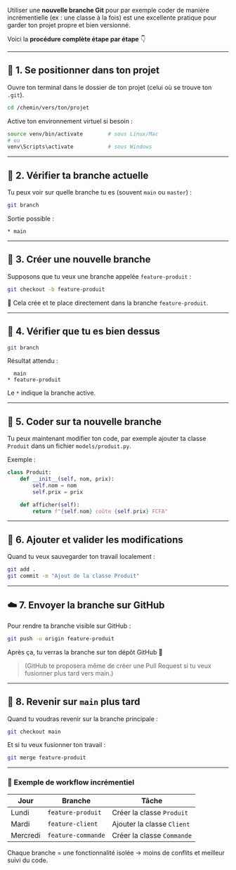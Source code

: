 Utiliser une **nouvelle branche Git** pour par exemple coder de manière incrémentielle (ex : une classe à la fois) est une excellente pratique pour garder ton projet propre et bien versionné.

Voici la **procédure complète étape par étape** 👇

---

## 🧩 1. Se positionner dans ton projet

Ouvre ton terminal dans le dossier de ton projet (celui où se trouve ton `.git`).

```bash
cd /chemin/vers/ton/projet

```

Active ton environnement virtuel si besoin :

```bash
source venv/bin/activate        # sous Linux/Mac
# ou
venv\Scripts\activate           # sous Windows

```

---

## 🌱 2. Vérifier ta branche actuelle

Tu peux voir sur quelle branche tu es (souvent `main` ou `master`) :

```bash
git branch

```

Sortie possible :

```
* main

```

---

## 🌿 3. Créer une nouvelle branche

Supposons que tu veux une branche appelée `feature-produit` :

```bash
git checkout -b feature-produit

```

🔹 Cela crée et te place directement dans la branche `feature-produit`.

---

## 💾 4. Vérifier que tu es bien dessus

```bash
git branch

```

Résultat attendu :

```
  main
* feature-produit

```

Le `*` indique la branche active.

---

## 🧱 5. Coder sur ta nouvelle branche

Tu peux maintenant modifier ton code, par exemple ajouter ta classe `Produit` dans un fichier `models/produit.py`.

Exemple :

```python
class Produit:
    def __init__(self, nom, prix):
        self.nom = nom
        self.prix = prix

    def afficher(self):
        return f"{self.nom} coûte {self.prix} FCFA"

```

---

## 💬 6. Ajouter et valider les modifications

Quand tu veux sauvegarder ton travail localement :

```bash
git add .
git commit -m "Ajout de la classe Produit"

```

---

## ☁️ 7. Envoyer la branche sur GitHub

Pour rendre ta branche visible sur GitHub :

```bash
git push -u origin feature-produit

```

Après ça, tu verras la branche sur ton dépôt GitHub 🎉

> (GitHub te proposera même de créer une Pull Request si tu veux fusionner plus tard vers main.)
> 

---

## 🔄 8. Revenir sur `main` plus tard

Quand tu voudras revenir sur la branche principale :

```bash
git checkout main

```

Et si tu veux fusionner ton travail :

```bash
git merge feature-produit

```

---

### 🚀 Exemple de workflow incrémentiel

| Jour | Branche | Tâche |
| --- | --- | --- |
| Lundi | `feature-produit` | Créer la classe `Produit` |
| Mardi | `feature-client` | Ajouter la classe `Client` |
| Mercredi | `feature-commande` | Créer la classe `Commande` |

Chaque branche = une fonctionnalité isolée → moins de conflits et meilleur suivi du code.